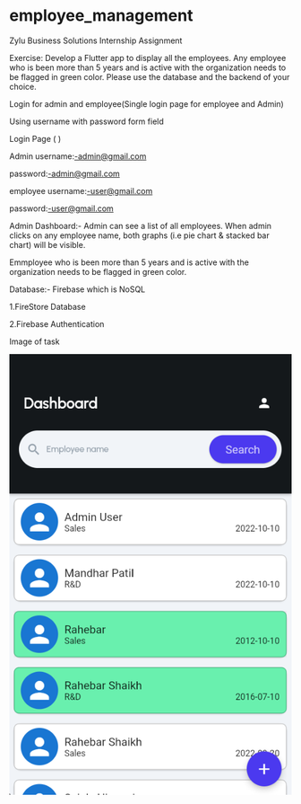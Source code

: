 # employee_management
 Zylu Business Solutions Internship Assignment
 
 Exercise: Develop a Flutter app to display all the employees. Any employee who is been more than 5 years and is active with the organization needs to be flagged in    green color. Please use the database and the backend of your choice.

 Login for admin and employee(Single login page for employee and Admin)
 
 Using username with password form field
 
 Login Page ( )
 
 Admin username:-admin@gmail.com
 
 password:-admin@gmail.com
 
 employee username:-user@gmail.com
 
 password:-user@gmail.com
 
 Admin Dashboard:- Admin can see a list of all employees. When admin clicks on any employee name, both graphs (i.e pie chart & stacked bar chart) will be visible.
 
 Emmployee who is been more than 5 years and is active with the organization needs to be flagged in green color.
 
 Database:- Firebase which is NoSQL
 
 1.FireStore Database
 
 2.Firebase Authentication
 
 Image of task 
 
 ![alt text](https://github.com/devrahii/employee_management/blob/main/assets/images/Screenshot%202023-01-24%20200111.png)

